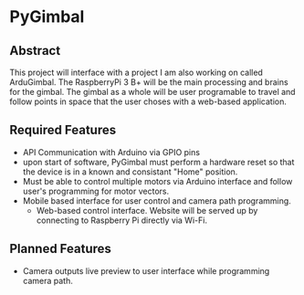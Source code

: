 # PyGimbal

## Abstract

This project will interface with a project I am also working on called ArduGimbal. The RaspberryPi 3 B+ will be the main processing and brains for the gimbal. The gimbal as a whole will be user programable to travel and follow points in space that the user choses with a web-based application.

## Required Features

- API Communication with Arduino via GPIO pins
- upon start of software, PyGimbal must perform a hardware reset so that the device is in a known and consistant "Home" position.
- Must be able to control multiple motors via Arduino interface and follow user's programming for motor vectors.
- Mobile based interface for user control and camera path programming.
  - Web-based control interface. Website will be served up by connecting to Raspberry Pi directly via Wi-Fi.

## Planned Features

- Camera outputs live preview to user interface while programming camera path.
